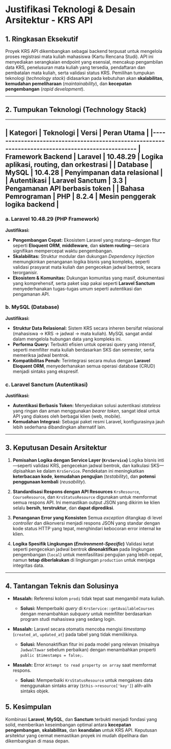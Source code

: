 # **Justifikasi Teknologi & Desain Arsitektur - KRS API**

## **1. Ringkasan Eksekutif**

Proyek KRS API dikembangkan sebagai backend terpusat untuk mengelola proses registrasi mata kuliah mahasiswa (Kartu Rencana Studi). API ini menyediakan serangkaian endpoint yang esensial, mencakup pengambilan data KRS, penelusuran mata kuliah yang tersedia, pendaftaran dan pembatalan mata kuliah, serta validasi status KRS. Pemilihan tumpukan teknologi (*technology stack*) didasarkan pada kebutuhan akan **skalabilitas**, **kemudahan pemeliharaan** (*maintainability*), dan **kecepatan pengembangan** (*rapid development*).

---

## **2. Tumpukan Teknologi (Technology Stack)**
--------------------------------------------------------------------------------------------------
|       Kategori     |       Teknologi     |   Versi  |                Peran Utama               |
|-------------------------------------------------------------------------------------------------
| Framework Backend  | **Laravel**         | 10.48.29 | Logika aplikasi, routing, dan orkestrasi |
| Database           | **MySQL**           | 10.4.28  | Penyimpanan data relasional              |
| Autentikasi        | **Laravel Sanctum** | 3.3      | Pengamanan API berbasis token            |
| Bahasa Pemrograman | **PHP**             | 8.2.4    | Mesin penggerak logika backend           |
--------------------------------------------------------------------------------------------------

### **a. Laravel 10.48.29 (PHP Framework)**
**Justifikasi:**
* **Pengembangan Cepat:** Ekosistem Laravel yang matang—dengan fitur seperti **Eloquent ORM**, **middleware**, dan **sistem routing**—secara signifikan mempercepat waktu pengembangan.
* **Skalabilitas:** Struktur modular dan dukungan *Dependency Injection* memungkinkan penanganan logika bisnis yang kompleks, seperti validasi prasyarat mata kuliah dan pengecekan jadwal bentrok, secara terorganisir.
* **Ekosistem & Komunitas:** Dukungan komunitas yang masif, dokumentasi yang komprehensif, serta paket siap pakai seperti **Laravel Sanctum** menyederhanakan tugas-tugas umum seperti autentikasi dan pengamanan API.

### **b. MySQL (Database)**
**Justifikasi:**
* **Struktur Data Relasional:** Sistem KRS secara inheren bersifat relasional (mahasiswa → KRS → jadwal → mata kuliah). MySQL sangat andal dalam mengelola hubungan data yang kompleks ini.
* **Performa Query:** Terbukti efisien untuk operasi query yang intensif, seperti memfilter mata kuliah berdasarkan SKS dan semester, serta memeriksa jadwal bentrok.
* **Kompatibilitas Penuh:** Terintegrasi secara mulus dengan **Laravel Eloquent ORM**, menyederhanakan semua operasi database (CRUD) menjadi sintaks yang ekspresif.

### **c. Laravel Sanctum (Autentikasi)**
**Justifikasi:**
* **Autentikasi Berbasis Token:** Menyediakan solusi autentikasi *stateless* yang ringan dan aman menggunakan *bearer token*, sangat ideal untuk API yang diakses oleh berbagai klien (web, mobile).
* **Kemudahan Integrasi:** Sebagai paket resmi Laravel, konfigurasinya jauh lebih sederhana dibandingkan alternatif lain.

---

## **3. Keputusan Desain Arsitektur**

1.  **Pemisahan Logika dengan Service Layer (`KrsService`)**
    Logika bisnis inti—seperti validasi KRS, pengecekan jadwal bentrok, dan kalkulasi SKS—dipisahkan ke dalam `KrsService`. Pendekatan ini meningkatkan **keterbacaan kode**, **kemudahan pengujian** (*testability*), dan **potensi penggunaan kembali** (*reusability*).

2.  **Standardisasi Respons dengan API Resources**
    `KrsResource`, `CourseResource`, dan `KrsStatusResource` digunakan untuk memformat semua respons API. Ini memastikan output JSON yang dikirim ke klien selalu **bersih**, **terstruktur**, dan **dapat diprediksi**.

3.  **Penanganan Error yang Konsisten**
    Semua *exception* ditangkap di level *controller* dan dikonversi menjadi respons JSON yang standar dengan kode status HTTP yang tepat, menghindari kebocoran error internal ke klien.

4.  **Logika Spesifik Lingkungan (*Environment-Specific*)**
    Validasi ketat seperti pengecekan jadwal bentrok **dinonaktifkan** pada lingkungan pengembangan (`local`) untuk memfasilitasi pengujian yang lebih cepat, namun **tetap diberlakukan** di lingkungan `production` untuk menjaga integritas data.

---

## **4. Tantangan Teknis dan Solusinya**

* **Masalah:** Referensi kolom `prodi` tidak tepat saat mengambil mata kuliah.
    * **Solusi:** Memperbaiki *query* di `KrsService::getAvailableCourses` dengan menambahkan *subquery* untuk memfilter berdasarkan program studi mahasiswa yang sedang login.

* **Masalah:** Laravel secara otomatis mencoba mengisi *timestamp* (`created_at`, `updated_at`) pada tabel yang tidak memilikinya.
    * **Solusi:** Menonaktifkan fitur ini pada model yang relevan (misalnya `JadwalTawar` sebelum perbaikan) dengan menambahkan properti `public $timestamps = false;`.

* **Masalah:** Error `Attempt to read property on array` saat memformat respons.
    * **Solusi:** Memperbaiki `KrsStatusResource` untuk mengakses data menggunakan sintaks array (`$this->resource['key']`) alih-alih sintaks objek.

## **5. Kesimpulan**

Kombinasi **Laravel**, **MySQL**, dan **Sanctum** terbukti menjadi fondasi yang solid, memberikan keseimbangan optimal antara **kecepatan pengembangan**, **skalabilitas**, dan **keandalan** untuk KRS API. Keputusan arsitektur yang cermat memastikan proyek ini mudah dipelihara dan dikembangkan di masa depan.